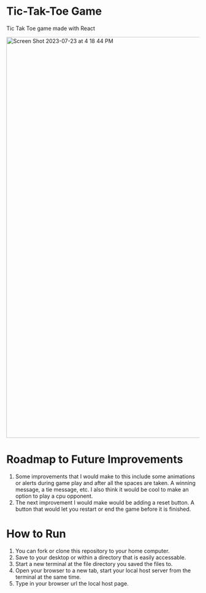 # Tic-Tak-Toe Game
Tic Tak Toe game made with React

<img width="1045" alt="Screen Shot 2023-07-23 at 4 18 44 PM" src="https://github.com/BrandonDobransky/TicTakToe_Game/assets/127439948/78c9ec4e-414f-4cf0-b8b2-c5a5d187d636">

# Roadmap to Future Improvements
1) Some improvements that I would make to this include some animations or alerts during game play and after all the spaces are taken. A winning message, a tie message, etc. I also think it would be cool to make an option to play a cpu opponent.
2) The next improvement I would make would be adding a reset button. A button that would let you restart or end the game before it is finished. 

# How to Run
1) You can fork or clone this repository to your home computer.
2) Save to your desktop or within a directory that is easily accessable.
3) Start a new terminal at the file directory you saved the files to.
4) Open your browser to a new tab, start your local host server from the terminal at the same time.
5) Type in your browser url the local host page. 
